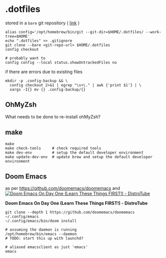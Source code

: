 # .dotfiles

stored in a `bare` git repository (
  [link](https://www.atlassian.com/git/tutorials/dotfiles)
)

```
alias config='/opt/homebrew/bin/git --git-dir=$HOME/.dotfiles/ --work-tree=$HOME'
echo ".dotfiles" >> .gitignore
git clone --bare <git-repo-url> $HOME/.dotfiles
config checkout

# probably want to
config config --local status.showUntrackedFiles no
```

if there are errors due to existing files

```
mkdir -p .config-backup && \
  config checkout 2>&1 | egrep "\s+\." | awk {'print $1'} | \
  xargs -I{} mv {} .config-backup/{}
```

## OhMyZsh

What needs to be done to re-install ohMyZsh?

## make

```
make
make check-tools     # check required tools
make dev-env         # setup the default developer environment
make update-dev-env  # update brew and setup the default developer environment
```

## Doom Emacs

as per https://github.com/doomemacs/doomemacs and
[
  ![Doom Emacs On Day One (Learn These Things FIRST!) - DistroTube
  ](http://img.youtube.com/vi/37H7bD-G7nE/0.jpg)
](http://youtu.be/37H7bD-G7nE)

**Doom Emacs On Day One (Learn These Things FIRST!) - DistroTube**

```
git clone --depth 1 https://github.com/doomemacs/doomemacs ~/.config/emacs
~/.config/emacs/bin/doom install
```

```
# assuming the daemon is running
/opt/homebrew/bin/emacs --daemon
# TODO: start this up with launchd?

# aliased emacsclient as just 'emacs'
emacs
```

